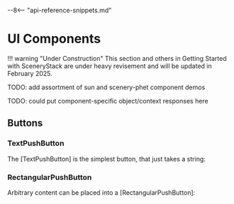--8<-- "api-reference-snippets.md"

# UI Components

!!! warning "Under Construction"
    This section and others in Getting Started with SceneryStack are under heavy revisement
    and will be updated in February 2025.

TODO: add assortment of sun and scenery-phet component demos

TODO: could put component-specific object/context responses here

## Buttons

### TextPushButton

The [TextPushButton] is the simplest button, that just takes a string:

<div class="sandbox-example" data-example="/js/ui-components/text-push-button-example.js"></div>

### RectangularPushButton

Arbitrary content can be placed into a [RectangularPushButton]:

<div class="sandbox-example" data-example="/js/ui-components/rectangular-push-button-example.js"></div>
